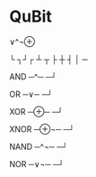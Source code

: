 QuBit
=====


∨^¬⊕

└ ┐┘┌  ┴ ┬ ├ ┼ ┤ │ ─

AND
─^─
─┘

OR
─∨─
─┘

XOR
─⊕─
─┘

XNOR
─⊕¬─
─┘

NAND
─^¬─
─┘

NOR
─∨¬─
─┘